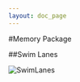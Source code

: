 ```yaml
---
layout: doc_page
---
```



#Memory Package


##Swim Lanes

<img class="doc-img-full" src="{{site.docs_img_dir}}SwimLanes.png" alt="SwimLanes" />

